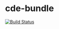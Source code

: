 # cde-bundle

[![Build Status](https://travis-ci.org/sadikoff/cde-bundle.svg?branch=master)](https://travis-ci.org/sadikoff/cde-bundle)